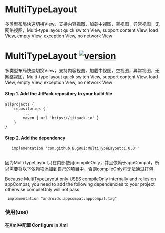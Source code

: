 # MultiTypeLayout
多类型布局快速切换View，支持内容视图，加载中视图，空视图，异常视图，无网络视图，Multi-type layout quick switch View, support content View, load View, empty View, exception View, no network View



# MultiTypeLayout [![version](https://jitpack.io/v/BugRui/MultiTypeLayout.svg)](https://jitpack.io/#BugRui/MultiTypeLayout/1.0.0)

多类型布局快速切换View，支持内容视图，加载中视图，空视图，异常视图，无网络视图，Multi-type layout quick switch View, support content View, load View, empty View, exception View, no network View

#### Step 1. Add the JitPack repository to your build file
```
allprojects {
	repositories {
		...
		maven { url 'https://jitpack.io' }
	}
}

```
####  Step 2. Add the dependency
```
   implementation 'com.github.BugRui:MultiTypeLayout:1.0.0''
 
```
因为MultiTypeLayout只在内部使用compileOnly，并且依赖于appCompat，所以需要将以下依赖项添加到自己的项目中，否则compileOnly将无法通过打包

Because MultiTypeLayout only USES compileOnly internally and relies on appCompat, you need to add the following dependencies to your project otherwise compileOnly will not pass

```
 implementation "androidx.appcompat:appcompat:tag"
```

### 使用(use)

#### 在Xml中配置 Configure in Xml
